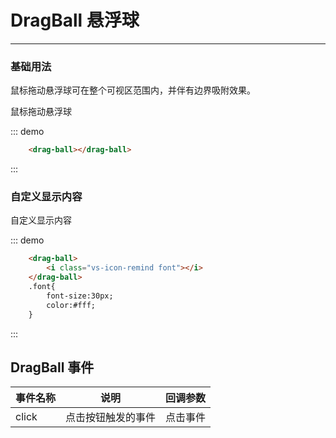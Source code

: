 # DragBall 悬浮球
----
### 基础用法
鼠标拖动悬浮球可在整个可视区范围内，并伴有边界吸附效果。
<div class="demo-block">
    鼠标拖动悬浮球
    <drag-ball @click="fun1">
        <i class="vs-icon-remind font"></i>
    </drag-ball>
</div>

::: demo
```html
    <drag-ball></drag-ball>
```
:::
### 自定义显示内容
<div class="demo-block">
    自定义显示内容
</div>

::: demo
```html
    <drag-ball>
        <i class="vs-icon-remind font"></i>
    </drag-ball>
    .font{
        font-size:30px;
        color:#fff;
    }
```
:::

<script>
    export default {
        methods:{
            fun1(){
                alert(1)
            }
        }
    }
</script>
<style>
.font{
    font-size:30px;
    color:#fff;
}
</style>
<!--  ## API -->

<!-- | 参数      | 说明          | 类型      | 可选值                           | 默认值  |
|---------- |-------------- |---------- |--------------------------------  |-------- |
| value/v-model	 | 绑定值 | string/number | — | — |
| placeholder | 输入前需要显示的提示文案 | String | — | 请输入内容 |
| disabled | 是否可编辑 | Boolean | — | true | -->


## DragBall 事件

| 事件名称      | 说明          | 回调参数  |
|---------- |-------------- |---------- |
| click | 点击按钮触发的事件 | 点击事件 |
